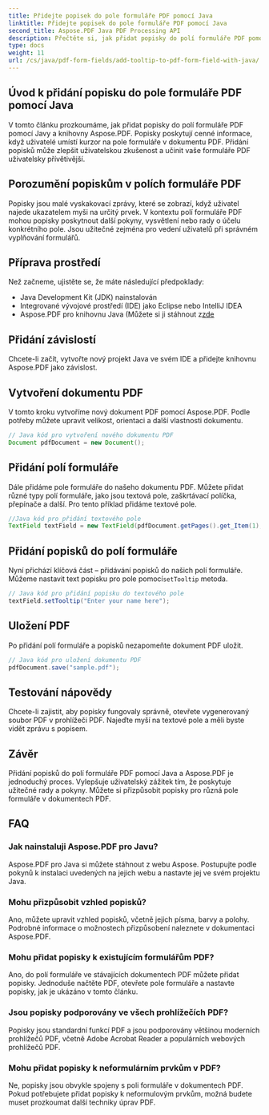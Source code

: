 ```yaml
---
title: Přidejte popisek do pole formuláře PDF pomocí Java
linktitle: Přidejte popisek do pole formuláře PDF pomocí Java
second_title: Aspose.PDF Java PDF Processing API
description: Přečtěte si, jak přidat popisky do polí formuláře PDF pomocí Javy. Podrobný průvodce pomocí Aspose.PDF pro Java API.
type: docs
weight: 11
url: /cs/java/pdf-form-fields/add-tooltip-to-pdf-form-field-with-java/
---
```


## Úvod k přidání popisku do pole formuláře PDF pomocí Java

V tomto článku prozkoumáme, jak přidat popisky do polí formuláře PDF pomocí Javy a knihovny Aspose.PDF. Popisky poskytují cenné informace, když uživatelé umístí kurzor na pole formuláře v dokumentu PDF. Přidání popisků může zlepšit uživatelskou zkušenost a učinit vaše formuláře PDF uživatelsky přívětivější.

## Porozumění popiskům v polích formuláře PDF

Popisky jsou malé vyskakovací zprávy, které se zobrazí, když uživatel najede ukazatelem myši na určitý prvek. V kontextu polí formuláře PDF mohou popisky poskytnout další pokyny, vysvětlení nebo rady o účelu konkrétního pole. Jsou užitečné zejména pro vedení uživatelů při správném vyplňování formulářů.

## Příprava prostředí

Než začneme, ujistěte se, že máte následující předpoklady:

- Java Development Kit (JDK) nainstalován
- Integrované vývojové prostředí (IDE) jako Eclipse nebo IntelliJ IDEA
-  Aspose.PDF pro knihovnu Java (Můžete si ji stáhnout z[zde](https://releases.aspose.com/pdf/java/)

## Přidání závislostí

Chcete-li začít, vytvořte nový projekt Java ve svém IDE a přidejte knihovnu Aspose.PDF jako závislost.

## Vytvoření dokumentu PDF

V tomto kroku vytvoříme nový dokument PDF pomocí Aspose.PDF. Podle potřeby můžete upravit velikost, orientaci a další vlastnosti dokumentu.

```java
// Java kód pro vytvoření nového dokumentu PDF
Document pdfDocument = new Document();
```

## Přidání polí formuláře

Dále přidáme pole formuláře do našeho dokumentu PDF. Můžete přidat různé typy polí formuláře, jako jsou textová pole, zaškrtávací políčka, přepínače a další. Pro tento příklad přidáme textové pole.

```java
//Java kód pro přidání textového pole
TextField textField = new TextField(pdfDocument.getPages().get_Item(1), new Rectangle(100, 100, 200, 30));
```

## Přidání popisků do polí formuláře

 Nyní přichází klíčová část – přidávání popisků do našich polí formuláře. Můžeme nastavit text popisku pro pole pomocí`setTooltip` metoda.

```java
// Java kód pro přidání popisku do textového pole
textField.setTooltip("Enter your name here");
```

## Uložení PDF

Po přidání polí formuláře a popisků nezapomeňte dokument PDF uložit.

```java
// Java kód pro uložení dokumentu PDF
pdfDocument.save("sample.pdf");
```

## Testování nápovědy

Chcete-li zajistit, aby popisky fungovaly správně, otevřete vygenerovaný soubor PDF v prohlížeči PDF. Najeďte myší na textové pole a měli byste vidět zprávu s popisem.

## Závěr

Přidání popisků do polí formuláře PDF pomocí Java a Aspose.PDF je jednoduchý proces. Vylepšuje uživatelský zážitek tím, že poskytuje užitečné rady a pokyny. Můžete si přizpůsobit popisky pro různá pole formuláře v dokumentech PDF.

## FAQ

### Jak nainstaluji Aspose.PDF pro Javu?

Aspose.PDF pro Java si můžete stáhnout z webu Aspose. Postupujte podle pokynů k instalaci uvedených na jejich webu a nastavte jej ve svém projektu Java.

### Mohu přizpůsobit vzhled popisků?

Ano, můžete upravit vzhled popisků, včetně jejich písma, barvy a polohy. Podrobné informace o možnostech přizpůsobení naleznete v dokumentaci Aspose.PDF.

### Mohu přidat popisky k existujícím formulářům PDF?

Ano, do polí formuláře ve stávajících dokumentech PDF můžete přidat popisky. Jednoduše načtěte PDF, otevřete pole formuláře a nastavte popisky, jak je ukázáno v tomto článku.

### Jsou popisky podporovány ve všech prohlížečích PDF?

Popisky jsou standardní funkcí PDF a jsou podporovány většinou moderních prohlížečů PDF, včetně Adobe Acrobat Reader a populárních webových prohlížečů PDF.

### Mohu přidat popisky k neformulárním prvkům v PDF?

Ne, popisky jsou obvykle spojeny s poli formuláře v dokumentech PDF. Pokud potřebujete přidat popisky k neformulovým prvkům, možná budete muset prozkoumat další techniky úprav PDF.